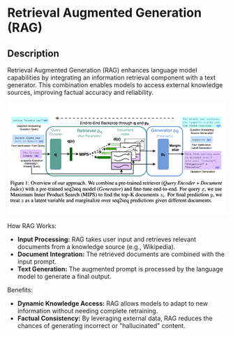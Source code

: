# Retrieval Augmented Generation (RAG)

## Description

Retrieval Augmented Generation (RAG) enhances language model capabilities by integrating an information retrieval component with a text generator. This combination enables models to access external knowledge sources, improving factual accuracy and reliability.

![](retrieval_augmented_generation/image1.png)

How RAG Works:

- **Input Processing:** RAG takes user input and retrieves relevant documents from a knowledge source (e.g., Wikipedia).
- **Document Integration:** The retrieved documents are combined with the input prompt.
- **Text Generation:** The augmented prompt is processed by the language model to generate a final output.

Benefits:

- **Dynamic Knowledge Access:** RAG allows models to adapt to new information without needing complete retraining.
- **Factual Consistency:** By leveraging external data, RAG reduces the chances of generating incorrect or "hallucinated" content.
